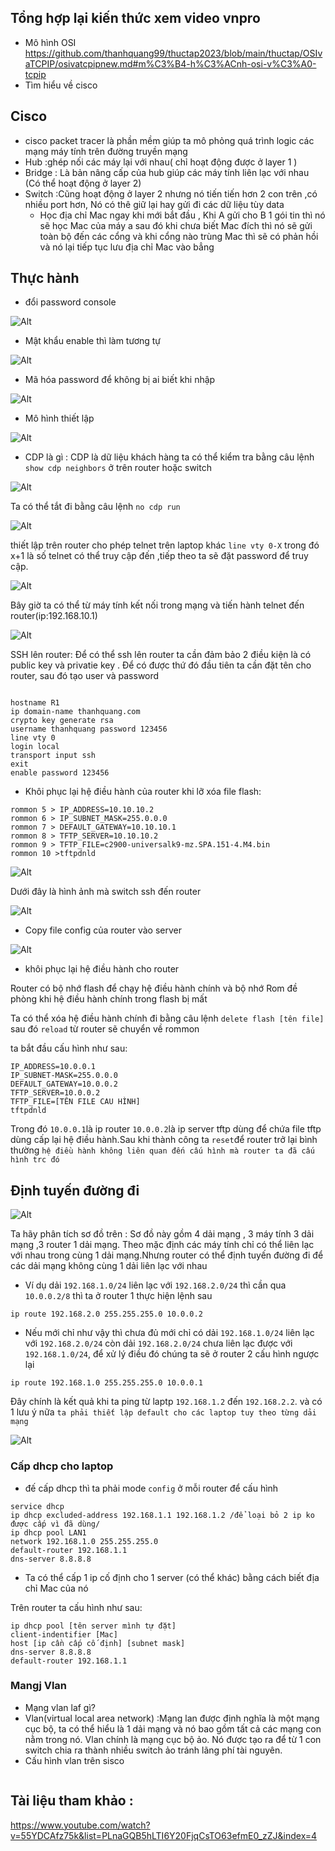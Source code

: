 ## Tổng hợp lại kiến thức xem video vnpro
- Mô hình OSI
  https://github.com/thanhquang99/thuctap2023/blob/main/thuctap/OSIvaTCPIP/osivatcpipnew.md#m%C3%B4-h%C3%ACnh-osi-v%C3%A0-tcpip
- Tìm hiểu về cisco
## Cisco
- cisco packet tracer là phần mềm giúp ta mô phỏng quá trình logic các mạng máy tính trên đường truyền mạng
- Hub :ghép nối các máy lại với nhau( chỉ hoạt động được ở layer 1 )
- Bridge : Là bản nâng cấp của hub giúp các máy tính liên lạc với nhau (Có thể hoạt động ở layer 2)
- Switch :Cũng hoạt động ở layer 2 nhưng nó tiến tiến hơn 2 con trên ,có nhiều port hơn, Nó có thê giữ lại hay gửi đi các dữ liệu tùy data
  - Học địa chỉ Mac ngay khi mới bắt đầu , Khi A gửi cho B 1 gói tin thì nó sẽ học Mac của máy a sau đó khi chưa biết Mac đích thì nó sẽ gửi toàn bộ đến các cổng và khi cổng nào trùng Mac thì sẽ có phản hồi và nó lại tiếp tục lưu địa chỉ Mac vào bẳng
 ## Thực hành
 - đổi password console

![Alt](/thuctap/anh/Screenshot_18.png)

- Mật khẩu enable thì làm tương tự

![Alt](/thuctap/anh/Screenshot_19.png)

- Mã hóa password để không bị ai biết khi nhập

![Alt](/thuctap/anh/Screenshot_20.png)

- Mô hình thiết lập

![Alt](/thuctap/anh/Screenshot_21.png)

  - CDP là gì : CDP là dữ liệu khách hàng ta có thể kiểm tra bằng câu lệnh` show cdp neighbors` ở trên router hoặc switch

![Alt](/thuctap/anh/Screenshot_22.png)

Ta có thể tắt đi bằng câu lệnh `no cdp run`

![Alt](/thuctap/anh/Screenshot_23.png)

thiết lập trên router cho phép telnet trên laptop khác `line vty 0-X` trong đó x+1 là số telnet có thể truy cập đến ,tiếp theo ta sẽ đặt password để truy cập.

![Alt](/thuctap/anh/Screenshot_25.png)

Bây giờ ta có thể từ máy tính kết nối trong mạng và tiến hành telnet đến router(ip:192.168.10.1)

![Alt](/thuctap/anh/Screenshot_26.png)

SSH lên router: Để có thể ssh lên router ta cần đảm bảo 2 điều kiện là có public key và privatie key . Để có được thứ đó đầu tiên ta cần đặt tên cho router, sau đó tạo user và password 

```

hostname R1
ip domain-name thanhquang.com
crypto key generate rsa
username thanhquang password 123456
line vty 0
login local
transport input ssh 
exit
enable password 123456

```
- Khôi phục lại hệ điều hành của router khi lỡ xóa file flash:
```
rommon 5 > IP_ADDRESS=10.10.10.2
rommon 6 > IP_SUBNET_MASK=255.0.0.0
rommon 7 > DEFAULT_GATEWAY=10.10.10.1
rommon 8 > TFTP_SERVER=10.10.10.2
rommon 9 > TFTP_FILE=c2900-universalk9-mz.SPA.151-4.M4.bin
rommon 10 >tftpdnld
```
![Alt](/thuctap/anh/Screenshot_27.png)

Dưới đây là hình ảnh mà switch ssh đến router

![Alt](/thuctap/anh/Screenshot_28.png)

- Copy file config của router vào server

![Alt](/thuctap/anh/Screenshot_29.png)

- khôi phục lại hệ điều hành cho router

Router có bộ nhớ flash để chạy hệ điều hành chính và bộ nhớ Rom đề phòng khi hệ điều hành chính trong flash bị mất

Ta có thể xóa hệ điều hành chính đi bằng câu lệnh `delete flash [tên file]`
sau đó `reload` từ router sẽ chuyển về rommon

ta bắt đầu cấu hình như sau:
```
IP_ADDRESS=10.0.0.1
IP_SUBNET-MASK=255.0.0.0
DEFAULT_GATEWAY=10.0.0.2
TFTP_SERVER=10.0.0.2
TFTP_FILE=[TÊN FILE CAU HÌNH]
tftpdnld
```
Trong đó `10.0.0.1`là ip router `10.0.0.2`là ip server tftp dùng để chứa file tftp dùng cấp lại hệ điều hành.Sau khi thành công ta `reset`để router trở lại bình thường
`hệ điều hành không liên quan đến cấu hình mà router ta đã cấu hình trc đó`


## Định tuyến đường đi

![Alt](/thuctap/anh/Screenshot_30.png)

Ta hãy phân tích sơ đồ trên : Sơ đồ này gồm 4 dải mạng , 3 máy tính 3 dải mạng ,3 router 1 dải mạng. Theo mặc định các máy tính chỉ có thể liên lạc với nhau trong cùng 1 dải mạng.Nhưng router có thể định tuyến đường đi để các dải mạng không cùng 1 dải liên lạc với nhau
- Ví dụ dải `192.168.1.0/24` liên lạc với `192.168.2.0/24` thì cần qua `10.0.0.2/8` thì ta ở router 1 thực hiện lệnh sau
```
ip route 192.168.2.0 255.255.255.0 10.0.0.2
```
- Nếu mới chỉ như vậy thì chưa đủ mới chỉ có dải  `192.168.1.0/24` liên lạc với `192.168.2.0/24` còn dải `192.168.2.0/24` chưa liên lạc được với `192.168.1.0/24`, để xử lý điều đó chúng ta sẽ ở router 2 cấu hình ngược lại
```
ip route 192.168.1.0 255.255.255.0 10.0.0.1
```
Đây chính là kết quả khi ta ping từ laptp `192.168.1.2` đến `192.168.2.2`. và có 1 lưu ý nữa `ta phải thiết lập default cho các laptop tuy theo từng dải mạng`

![Alt](/thuctap/anh/Screenshot_31.png)

### Cấp dhcp cho laptop
-  đế cấp dhcp thì ta phải mode `config` ở mỗi router để cấu hình
```
service dhcp 
ip dhcp excluded-address 192.168.1.1 192.168.1.2 /để loại bỏ 2 ip ko được cấp vì đã dùng/
ip dhcp pool LAN1
network 192.168.1.0 255.255.255.0
default-router 192.168.1.1
dns-server 8.8.8.8
```
- Ta có thể cấp 1 ip cố định cho 1 server (có thể khác) bằng cách biết địa chỉ Mac của nó

Trên router ta cấu hình như sau:
```
ip dhcp pool [tên server mình tự đặt]
client-indentifier [Mac]
host [ip cần cấp cố định] [subnet mask]
dns-server 8.8.8.8
default-router 192.168.1.1
```
### Mangj Vlan
- Mạng vlan laf gì? 
- Vlan(virtual local area network) :Mạng lan được định nghĩa là một mạng cục bộ, ta có thể hiểu là 1 dải mạng và nó bao gồm tất cả các mạng con nằm trong nó. Vlan chính là mạng cục bộ ảo. Nó được tạo ra để từ 1 con switch chia ra thành nhiều switch ảo tránh lãng phí tài nguyên.
- Cấu hình vlan trên sisco
```

```



## Tài liệu tham khảo :
https://www.youtube.com/watch?v=55YDCAfz75k&list=PLnaGQB5hLTI6Y20FjqCsTO63efmE0_zZJ&index=4


